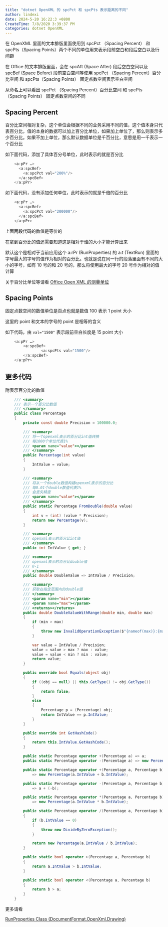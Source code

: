 ```yaml
---
title: "dotnet OpenXML 的 spcPct 和 spcPts 表示距离的不同"
author: lindexi
date: 2024-5-20 16:22:3 +0800
CreateTime: 7/8/2020 3:39:37 PM
categories: dotnet OpenXML
---
```


在 OpenXML 里面的文本排版里面使用到 spcPct （Spacing Percent） 和 spcPts（Spacing Points）两个不同的单位用来表示段前空白和段后空白以及行间距

<!--more-->


<!-- CreateTime:7/8/2020 3:39:37 PM -->



在 Office 的文本排版里面，会在 spcAft (Space After) 段后空白空间以及 spcBef (Space Before) 段前空白空间等使用 spcPct （Spacing Percent）百分比空间 和 spcPts（Spacing Points） 固定点数空间表示空白空间

从命名上可以看出 spcPct （Spacing Percent）百分比空间 和 spcPts（Spacing Points） 固定点数空间的不同

## Spacing Percent

百分比空间相对复杂，这个单位会根据不同的业务采用不同的值，这个值本身只代表百分比，值的本身的数据可以加上百分比单位，如果加上单位了，那么则表示多少百分比。如果不加上单位，那么默认数据单位是千百分比，意思是用一千表示一个百分比 

如下面代码，添加了具体百分号单位，此时表示的就是百分比

```csharp
    <a:pPr …>
      <a:spcBef>
        <a:spcPct val="200%"/> 
      </a:spcBef> 
    </a:pPr>  
```

如下面代码，没有添加任何单位，此时表示的就是千倍的百分比


```csharp
    <a:pPr …>
      <a:spcBef>
        <a:spcPct val="200000"/> 
      </a:spcBef> 
    </a:pPr>  
```

上面两段代码的数值是等价的

在拿到百分比的值还需要知道这是相对于谁的大小才能计算出来

默认这个是相对于当前应用这个 a:rPr (RunProperties) 的 a:t (TextRun) 里面的字号最大的字号的值作为相对的百分比。也就是说在同一行的段落里面有不同的大小的字号，如有 10 号的和 20 号的，那么将使用最大的字号 20 号作为相对的值计算

关于百分比单位等请看 [Office Open XML 的测量单位](https://blog.lindexi.com/post/Office-Open-XML-%E7%9A%84%E6%B5%8B%E9%87%8F%E5%8D%95%E4%BD%8D.html )


## Spacing Points

固定点数空间的数值单位是百点也就是数值 100 表示 1 point 大小

这里的 point 和文本的字号的 point 是相等的含义

如下代码，由 `val="1500"` 表示段前空白长度是 15 point 大小

```csharp
    <a:pPr …>
        <a:spcBef>
                <a:spcPts val="1500"/>
        </a:spcBef>
    </a:pPr>
```

## 更多代码

附表示百分比的数值

```csharp
    /// <summary>
    /// 表示一个百分比数值
    /// </summary>
    public class Percentage
    {
        private const double Precision = 100000.0;

        /// <summary>
        /// 将一个openxml表示的百分比int值转换
        /// 每1000个单位代表1%
        /// <param name="value"></param>
        /// </summary>
        public Percentage(int value)
        {
            IntValue = value;
        }

        /// <summary>
        /// 将从一个double数值构建openxml表示的百分比
        /// 每0.01个double数值代表1%
        /// 会丢失精度
        /// <param name="value"></param>
        /// </summary>
        public static Percentage FromDouble(double value)
        {
            int v = (int) (value * Precision);
            return new Percentage(v);
        }

        /// <summary>
        /// openxml表示的百分比int值
        /// </summary>
        public int IntValue { get; }

        /// <summary>
        /// openxml表示的百分比double值
        /// 0-1
        /// </summary>
        public double DoubleValue => IntValue / Precision;

        /// <summary>
        /// 获取在指定范围内的double值
        /// </summary>
        /// <param name="min"></param>
        /// <param name="max"></param>
        /// <returns></returns>
        public double DoubleValueWithRange(double min, double max)
        {
            if (min > max)
            {
                throw new InvalidOperationException($"{nameof(max)}:{max} must greater than {nameof(min)}:{min}");
            }

            var value = IntValue / Precision;
            value = value > max ? max : value;
            value = value < min ? min : value;
            return value;
        }

        public override bool Equals(object obj)
        {
            if ((obj == null) || this.GetType() != obj.GetType())
            {
                return false;
            }
            else
            {
                Percentage p = (Percentage) obj;
                return IntValue == p.IntValue;
            }
        }

        public override int GetHashCode()
        {
            return this.IntValue.GetHashCode();
        }

        public static Percentage operator +(Percentage a) => a;
        public static Percentage operator -(Percentage a) => new Percentage(-a.IntValue);

        public static Percentage operator +(Percentage a, Percentage b)
            => new Percentage(a.IntValue + b.IntValue);

        public static Percentage operator -(Percentage a, Percentage b)
            => a + (-b);

        public static Percentage operator *(Percentage a, Percentage b)
            => new Percentage(a.IntValue * b.IntValue);

        public static Percentage operator /(Percentage a, Percentage b)
        {
            if (b.IntValue == 0)
            {
                throw new DivideByZeroException();
            }

            return new Percentage(a.IntValue / b.IntValue);
        }

        public static bool operator >(Percentage a, Percentage b)
        {
            return a.IntValue > b.IntValue;
        }

        public static bool operator <(Percentage a, Percentage b)
        {
            return b > a;
        }
    }
```

更多请看 

[RunProperties Class (DocumentFormat.OpenXml.Drawing)](https://docs.microsoft.com/en-us/dotnet/api/documentformat.openxml.drawing.runproperties?view=openxml-2.8.1 )


